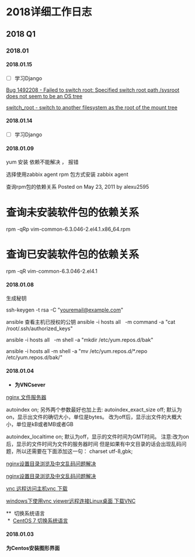 # 2018详细工作日志







## 2018  Q1  



### 2018.01 

#### 2018.01.15

* [ ] 学习Django

[Bug 1492208 - Failed to switch root: Specified switch root path /sysroot does not seem to be an OS tree](https://bugzilla.redhat.com/show_bug.cgi?id=1492208)


[switch_root  -  switch to another filesystem as the root of the mount
       tree](http://man7.org/linux/man-pages/man8/switch_root.8.html)






#### 2018.01.14

* [ ] 学习Django



#### 2018.01.09

yum 安装 依赖不能解决 ， 报错

选择使用zabbix agent rpm 包方式安装 zabbix  agent 


查询rpm包的依赖关系
Posted on May 23, 2011 by alexu2595
# 查询未安装软件包的依赖关系
rpm -qRp vim-common-6.3.046-2.el4.1.x86_64.rpm

# 查询已安装软件包的依赖关系
rpm -qR vim-common-6.3.046-2.el4.1






#### 2018.01.08

生成秘钥

ssh-keygen -t rsa -C "youremail@example.com"

ansible 查看主机已授权的公钥
ansible -i hosts all   -m  command  -a "cat /root/.ssh/authorized_keys"



ansible -i hosts all   -m  shell  -a "mkdir /etc/yum.repos.d/bak"

ansible -i hosts all   -m  shell  -a "mv /etc/yum.repos.d/*.repo  /etc/yum.repos.d/bak/"








#### 2018.01.04 

* **为VNCsever**
 
 [nginx 文件服务器](http://blog.51cto.com/shower/1887206)
 
 
 autoindex on;
另外两个参数最好也加上去:
autoindex_exact_size off;
默认为on，显示出文件的确切大小，单位是bytes。
改为off后，显示出文件的大概大小，单位是kB或者MB或者GB

autoindex_localtime on;
默认为off，显示的文件时间为GMT时间。
注意:改为on后，显示的文件时间为文件的服务器时间
但是如果有中文目录的话会出现乱码问题，所以还需要在下面添加这一句：
charset utf-8,gbk;

 [nginx设置目录浏览及中文乱码问题解决](https://wangheng.org/nginx-set-directory-browsing-and-solve-the-problem-of-chinese-garbled.html)
 
 [nginx设置目录浏览及中文乱码问题解决](http://blog.csdn.net/w657395940/article/details/50241771)
 
 
 [vnc 远程访问主机vnc 下载](http://www.ihacksoft.com/vnc-realvnc-5.html)
 
 
 [windows下使用vnc viewer远程连接Linux桌面 ](http://blog.51cto.com/nameyjj/582965)
 [下载VNC](https://pan.baidu.com/share/link?shareid=405018&uk=321447710&errno=0&errmsg=Auth%20Login%20Sucess&&bduss=&ssnerror=0&traceid=)
 
 **  切换系统语言   
  *  [CentOS 7 切换系统语言](https://www.yanning.wang/archives/244.html)
 
 


#### 2018.01.03 

**为Centos安装图形界面**



